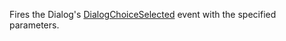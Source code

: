 Fires the Dialog's [DialogChoiceSelected](https://developer.roblox.com/api-reference/event/Dialog/DialogChoiceSelected "DialogChoiceSelected") event with the specified parameters.